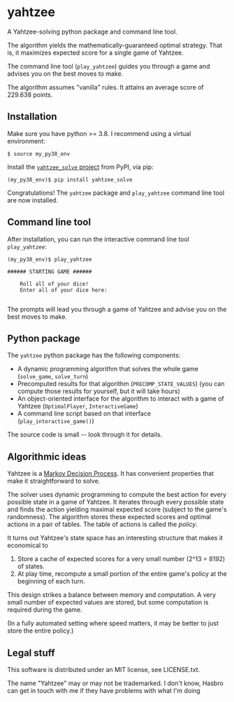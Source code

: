 # yahtzee
A Yahtzee-solving python package and command line tool.

The algorithm yields the mathematically-guaranteed optimal strategy. That is, it maximizes expected score for a single game of Yahtzee.

The command line tool (`play_yahtzee`) guides you through a game and advises you on the best moves to make.

The algorithm assumes "vanilla" rules. It attains an average score of 229.638 points.

## Installation

Make sure you have python >= 3.8.
I recommend using a virtual environment:

`$ source my_py38_env`

Install the [`yahtzee_solve` project](https://pypi.org/project/yahtzee-solve/) from PyPI, via pip:

```
(my_py38_env)$ pip install yahtzee_solve
```

Congratulations! The `yahtzee` package and `play_yahtzee` command line tool are now installed.

## Command line tool
After installation, you can run the interactive command line tool `play_yahtzee`:

```
(my_py38_env)$ play_yahtzee

###### STARTING GAME ######

    Roll all of your dice!
    Enter all of your dice here:
    
```
The prompts will lead you through a game of Yahtzee and advise you on the best moves to make.

## Python package
The `yahtzee` python package has the following components:
* A dynamic programming algorithm that solves the whole game (`solve_game`, `solve_turn`)
* Precomputed results for that algorithm (`PRECOMP_STATE_VALUES`) (you can compute those results for yourself, but it will take hours)
* An object-oriented interface for the algorithm to interact with a game of Yahtzee (`OptimalPlayer`, `InteractiveGame`)
* A command line script based on that interface (`play_interactive_game()`)

The source code is small -- look through it for details.

## Algorithmic ideas

Yahtzee is a [Markov Decision Process](https://en.wikipedia.org/wiki/Markov_decision_process).
It has convenient properties that make it straightforward to solve.

The solver uses dynamic programming to compute the best action for every possible state in a game of Yahtzee.
It iterates through every possible state and finds the action yielding maximal expected score (subject to the game's randomness).
The algorithm stores these expected scores and optimal actions in a pair of tables.
The table of actions is called the _policy_.

It turns out Yahtzee's state space has an interesting structure that makes it economical to 
1. Store a cache of expected scores for a very small number (2^13 = 8192) of states.
2. At play time, recompute a small portion of the entire game's policy at the beginning of each turn.

This design strikes a balance between memory and computation. A very small number of expected values are stored, but some computation is required during the game.

(In a fully automated setting where speed matters, it may be better to just store the entire policy.)


## Legal stuff

This software is distributed under an MIT license, see LICENSE.txt.

The name "Yahtzee" may or may not be trademarked. I don't know, Hasbro can get in touch with me if they have problems with what I'm doing
